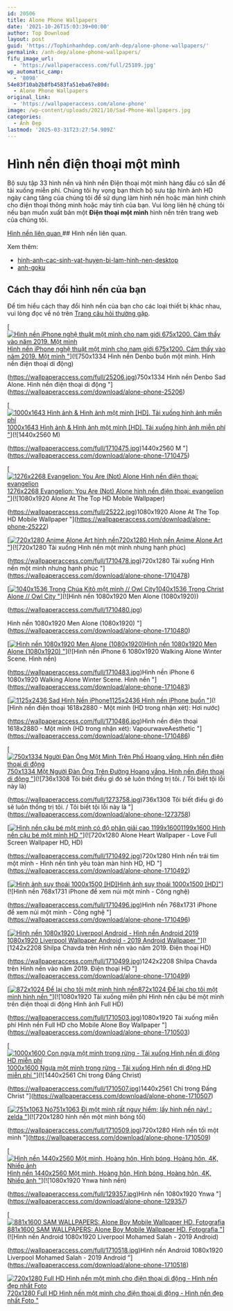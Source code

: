 ```yaml
---
id: 20506
title: Alone Phone Wallpapers
date: '2021-10-26T15:03:39+00:00'
author: Top Download
layout: post
guid: 'https://Tophinhanhdep.com/anh-dep/alone-phone-wallpapers/'
permalink: /anh-dep/alone-phone-wallpapers/
fifu_image_url:
  - 'https://wallpaperaccess.com/full/25189.jpg'
wp_automatic_camp:
  - '8098'
54e83f10ab2b8fb4583fa51eba67e80d:
  - Alone Phone Wallpapers
original_link:
  - 'https://wallpaperaccess.com/alone-phone'
image: /wp-content/uploads/2021/10/Sad-Phone-Wallpapers.jpg
categories:
  - Ảnh Đẹp
lastmod: '2025-03-31T23:27:54.909Z'
---
```

# Hình nền điện thoại một mình

Bộ sưu tập 33 hình nền và hình nền Điện thoại một mình hàng đầu có sẵn để tải xuống miễn phí. Chúng tôi hy vọng bạn thích bộ sưu tập hình ảnh HD ngày càng tăng của chúng tôi để sử dụng làm hình nền hoặc màn hình chính cho điện thoại thông minh hoặc máy tính của bạn. Vui lòng liên hệ chúng tôi nếu bạn muốn xuất bản một **Điện thoại một mình** hình nền trên trang web của chúng tôi.

[Hình nền liên quan ](#related) ## Hình nền liên quan.

   
 Xem thêm:

   
- [hinh-anh-cac-sinh-vat-huyen-bi-lam-hinh-nen-desktop](https://tophinhanhdep.com/hinh-nen-dep/hinh-anh-cac-sinh-vat-huyen-bi-lam-hinh-nen-desktop/)
- [anh-goku](https://tophinhanhdep.com/anh-anime/anh-goku/)

## Cách thay đổi hình nền của bạn

Để tìm hiểu cách thay đổi hình nền của bạn cho các loại thiết bị khác nhau, vui lòng đọc về nó trên [Trang câu hỏi thường gặp](https://tophinhanhdep.com/faq/).

  
[[![Hình nền iPhone nghệ thuật một mình cho nam giới 675x1200.  Cảm thấy vào năm 2019. Một mình](https://wallpaperaccess.com/full/25189.jpg)Hình nền iPhone nghệ thuật một mình cho nam giới 675x1200. Cảm thấy vào năm 2019. Một mình "](https://wallpaperaccess.com/download/alone-phone-25189)](![750x1334 Hình nền Denbo buồn một mình.  Hình nền điện thoại di động)

(https://wallpaperaccess.com/full/25206.jpg)750x1334 Hình nền Denbo Sad Alone. Hình nền điện thoại di động "](https://wallpaperaccess.com/download/alone-phone-25206)

[[![1000x1643 Hình ảnh & Hình ảnh một mình [HD].  Tải xuống hình ảnh miễn phí](https://wallpaperaccess.com/full/1491139.jpg)1000x1643 Hình ảnh &amp; Hình ảnh một mình \[HD\]. Tải xuống hình ảnh miễn phí "](https://wallpaperaccess.com/download/alone-phone-1491139)](![1440x2560 M)

(https://wallpaperaccess.com/full/1710475.jpg)1440x2560 M "](https://wallpaperaccess.com/download/alone-phone-1710475)

[[![1276x2268 Evangelion: You Are (Not) Alone Hình nền điện thoại: evangelion](https://wallpaperaccess.com/full/1710476.jpg)1276x2268 Evangelion: You Are (Not) Alone hình nền điện thoại: evangelion "](https://wallpaperaccess.com/download/alone-phone-1710476)](![1080x1920 Alone At The Top HD Mobile Wallpaper)

(https://wallpaperaccess.com/full/25222.jpg)1080x1920 Alone At The Top HD Mobile Wallpaper "](https://wallpaperaccess.com/download/alone-phone-25222)

[[![720x1280 Anime Alone Art hình nền](https://wallpaperaccess.com/full/119883.jpg)720x1280 Hình nền Anime Alone Art "](https://wallpaperaccess.com/download/alone-phone-119883)](![720x1280 Tải xuống Hình nền một mình nhưng hạnh phúc)

(https://wallpaperaccess.com/full/1710478.jpg)720x1280 Tải xuống Hình nền một mình nhưng hạnh phúc "](https://wallpaperaccess.com/download/alone-phone-1710478)

[[![1040x1536 Trong Chúa Kitô một mình // Owl City](https://wallpaperaccess.com/full/1710479.jpg)1040x1536 Trong Christ Alone // Owl City "](https://wallpaperaccess.com/download/alone-phone-1710479)](![Hình nền 1080x1920 Men Alone (1080x1920))

(https://wallpaperaccess.com/full/1710480.jpg)

Hình nền 1080x1920 Men Alone (1080x1920) "](https://wallpaperaccess.com/download/alone-phone-1710480)

[[![Hình nền 1080x1920 Men Alone (1080x1920)](https://wallpaperaccess.com/full/25223.jpg)Hình nền 1080x1920 Men Alone (1080x1920) "](https://wallpaperaccess.com/download/alone-phone-25223)](![Hình nền iPhone 6 1080x1920 Walking Alone Winter Scene.  Hình nền)

(https://wallpaperaccess.com/full/1710483.jpg)Hình nền iPhone 6 1080x1920 Walking Alone Winter Scene. Hình nền "](https://wallpaperaccess.com/download/alone-phone-1710483)

[[![1125x2436 Sad Hình Nền iPhone](https://wallpaperaccess.com/full/1367582.jpg)1125x2436 Hình nền iPhone buồn "](https://wallpaperaccess.com/download/alone-phone-1367582)](![Hình nền điện thoại 1618x2880 - Một mình (HD trong nhận xét): Hơi nước)

(https://wallpaperaccess.com/full/1710486.jpg)Hình nền điện thoại 1618x2880 - Một mình (HD trong nhận xét): VapourwaveAesthetic "](https://wallpaperaccess.com/download/alone-phone-1710486)

[[![750x1334 Người Đàn Ông Một Mình Trên Phố Hoang vắng.  Hình nền điện thoại di động](https://wallpaperaccess.com/full/504279.jpg)750x1334 Một Người Đàn Ông Trên Đường Hoang vắng. Hình nền điện thoại di động "](https://wallpaperaccess.com/download/alone-phone-504279)](![736x1308 Tôi biết điều gì đó sẽ luôn thống trị tôi. / Tôi biết tội lỗi này là)

(https://wallpaperaccess.com/full/1273758.jpg)736x1308 Tôi biết điều gì đó sẽ luôn thống trị tôi. / Tôi biết tội lỗi này là "](https://wallpaperaccess.com/download/alone-phone-1273758)

[[![Hình nền cậu bé một mình có độ phân giải cao 1199x1600](https://wallpaperaccess.com/full/1710489.jpg)1199x1600 Hình nền cậu bé một mình HD "](https://wallpaperaccess.com/download/alone-phone-1710489)](![720x1280 Alone Heart Wallpaper - Love Full Screen Wallpaper HD, HD)

(https://wallpaperaccess.com/full/1710492.jpg)720x1280 Hình nền trái tim một mình - Hình nền tình yêu toàn màn hình HD, HD "](https://wallpaperaccess.com/download/alone-phone-1710492)

[[![Hình ảnh suy thoái 1000x1500 [HD]](https://wallpaperaccess.com/full/901054.jpg)Hình ảnh suy thoái 1000x1500 \[HD\]"](https://wallpaperaccess.com/download/alone-phone-901054)](![Hình nền 768x1731 iPhone để xem núi một mình - Công nghệ)

(https://wallpaperaccess.com/full/1710496.jpg)Hình nền 768x1731 iPhone để xem núi một mình - Công nghệ "](https://wallpaperaccess.com/download/alone-phone-1710496)

[[![Hình nền 1080x1920 Liverpool Android - Hình nền Android 2019](https://wallpaperaccess.com/full/1091273.jpg)1080x1920 Liverpool Wallpaper Android - 2019 Android Wallpaper "](https://wallpaperaccess.com/download/alone-phone-1091273)](![1242x2208 Shilpa Chavda trên Hình nền vào năm 2019. Điện thoại HD)

(https://wallpaperaccess.com/full/1710499.jpg)1242x2208 Shilpa Chavda trên Hình nền vào năm 2019. Điện thoại HD "](https://wallpaperaccess.com/download/alone-phone-1710499)

[[![872x1024 Để lại cho tôi một mình hình nền](https://wallpaperaccess.com/full/1710502.jpg)872x1024 Để lại cho tôi một mình hình nền "](https://wallpaperaccess.com/download/alone-phone-1710502)](![1080x1920 Tải xuống miễn phí Hình nền cậu bé một mình trên điện thoại di động Hình ảnh Full HD)

(https://wallpaperaccess.com/full/1710503.jpg)1080x1920 Tải xuống miễn phí Hình nền Full HD cho Mobile Alone Boy Wallpaper "](https://wallpaperaccess.com/download/alone-phone-1710503)

[[![1000x1600 Con ngựa một mình trong rừng - Tải xuống Hình nền di động HD miễn phí](https://wallpaperaccess.com/full/1663033.jpg)1000x1600 Ngựa một mình trong rừng - Tải xuống Hình nền di động HD miễn phí "](https://wallpaperaccess.com/download/alone-phone-1663033)](![1440x2561 Chỉ trong Đấng Christ)

(https://wallpaperaccess.com/full/1710507.jpg)1440x2561 Chỉ trong Đấng Christ "](https://wallpaperaccess.com/download/alone-phone-1710507)

[[![751x1063 Nó](https://wallpaperaccess.com/full/1710508.jpg)751x1063 Đi một mình rất nguy hiểm; lấy hình nền này! : zelda "](https://wallpaperaccess.com/download/alone-phone-1710508)](![720x1280 hình nền một mình bóng tối)

(https://wallpaperaccess.com/full/1710509.jpg)720x1280 Hình nền tối một mình "](https://wallpaperaccess.com/download/alone-phone-1710509)

[[![Hình nền 1440x2560 Một mình, Hoàng hôn, Hình bóng, Hoàng hôn, 4K, Nhiếp ảnh](https://wallpaperaccess.com/full/1710512.jpg)Hình nền 1440x2560 Một mình, Hoàng hôn, Hình bóng, Hoàng hôn, 4K, Nhiếp ảnh "](https://wallpaperaccess.com/download/alone-phone-1710512)](![1080x1920 Ynwa hình nền)

(https://wallpaperaccess.com/full/129357.jpg)Hình nền 1080x1920 Ynwa "](https://wallpaperaccess.com/download/alone-phone-129357)

[[![881x1600 SAM WALLPAPERS: Alone Boy Mobile Wallpaper HD.  Fotografia](https://wallpaperaccess.com/full/1710517.jpg)881x1600 SAM WALLPAPERS: Alone Boy Mobile Wallpaper HD. Fotografia "](https://wallpaperaccess.com/download/alone-phone-1710517)](![Hình nền Android 1080x1920 Liverpool Mohamed Salah - 2019 Android)

(https://wallpaperaccess.com/full/1710518.jpg)Hình nền Android 1080x1920 Liverpool Mohamed Salah - 2019 Android "](https://wallpaperaccess.com/download/alone-phone-1710518)

[![720x1280 Full HD Hình nền một mình cho điện thoại di động - Hình nền đẹp nhất Foto](https://wallpaperaccess.com/full/1710519.jpg)720x1280 Full HD Hình nền một mình cho điện thoại di động - Hình nền đẹp nhất Foto "](https://wallpaperaccess.com/download/alone-phone-1710519)
